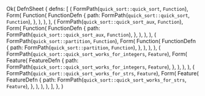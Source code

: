 Ok(
    DefnSheet {
        defns: [
            (
                FormPath(`quick_sort::quick_sort`, `Function`),
                Form(
                    Function(
                        FunctionDefn {
                            path: FormPath(`quick_sort::quick_sort`, `Function`),
                        },
                    ),
                ),
            ),
            (
                FormPath(`quick_sort::quick_sort_aux`, `Function`),
                Form(
                    Function(
                        FunctionDefn {
                            path: FormPath(`quick_sort::quick_sort_aux`, `Function`),
                        },
                    ),
                ),
            ),
            (
                FormPath(`quick_sort::partition`, `Function`),
                Form(
                    Function(
                        FunctionDefn {
                            path: FormPath(`quick_sort::partition`, `Function`),
                        },
                    ),
                ),
            ),
            (
                FormPath(`quick_sort::quick_sort_works_for_integers`, `Feature`),
                Form(
                    Feature(
                        FeatureDefn {
                            path: FormPath(`quick_sort::quick_sort_works_for_integers`, `Feature`),
                        },
                    ),
                ),
            ),
            (
                FormPath(`quick_sort::quick_sort_works_for_strs`, `Feature`),
                Form(
                    Feature(
                        FeatureDefn {
                            path: FormPath(`quick_sort::quick_sort_works_for_strs`, `Feature`),
                        },
                    ),
                ),
            ),
        ],
    },
)